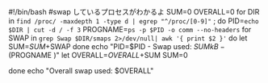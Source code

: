 #!/bin/bash
#swap しているプロセスがわかるよ
SUM=0
OVERALL=0
for DIR in `find /proc/ -maxdepth 1 -type d | egrep "^/proc/[0-9]"` ; do
	PID=`echo $DIR | cut -d / -f 3`
	PROGNAME=`ps -p $PID -o comm --no-headers`
	for SWAP in `grep Swap $DIR/smaps 2>/dev/null| awk '{ print $2 }'`
	do
		let SUM=$SUM+$SWAP
	done
	echo "PID=$PID - Swap used: $SUM kB - ($PROGNAME )"
	let OVERALL=$OVERALL+$SUM
	SUM=0

done
echo "Overall swap used: $OVERALL"
